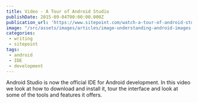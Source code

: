 ```yaml
---
title: Video - A Tour of Android Studio
publishDate: 2015-09-04T00:00:00.000Z
publication_url: 'https://www.sitepoint.com/watch-a-tour-of-android-studio/'
image: "/src/assets/images/articles/image-understanding-android-images.png"
categories:
 - writing
 - sitepoint
tags:
 - android
 - IDE
 - development
---
```


Android Studio is now the official IDE for Android development. In this video we look at how to download and install it, tour the interface and look at some of the tools and features it offers.
